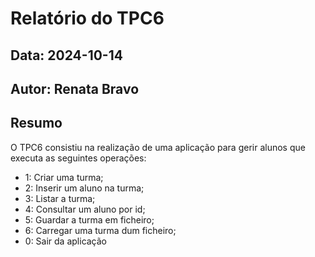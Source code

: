 # Relatório do TPC6
## Data: 2024-10-14
## Autor: Renata Bravo

## Resumo
O TPC6 consistiu na realização de uma aplicação para gerir alunos que executa as seguintes operações:
* 1: Criar uma turma;
* 2: Inserir um aluno na turma;
* 3: Listar a turma;
* 4: Consultar um aluno por id;
* 5: Guardar a turma em ficheiro;
* 6: Carregar uma turma dum ficheiro;
* 0: Sair da aplicação
